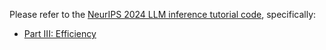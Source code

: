 Please refer to the [NeurIPS 2024 LLM inference tutorial code](https://github.com/cmu-l3/neurips2024-inference-tutorial-code), specifically:
- [Part III: Efficiency](https://github.com/cmu-l3/neurips2024-inference-tutorial-code/tree/main/section3)
